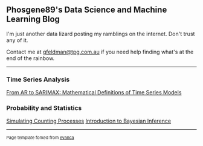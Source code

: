 ## Phosgene89's Data Science and Machine Learning Blog
I'm just another data lizard posting my ramblings on the internet. Don't trust any of it.

Contact me at gfeldman@tpg.com.au if you need help finding what's at the end of the rainbow.

---

### Time Series Analysis

[From AR to SARIMAX: Mathematical Definitions of Time Series Models](https://phosgene89.github.io/sarima)

### Probability and Statistics
[Simulating Counting Processes](https://phosgene89.github.io/simulating_counting_processes)
[Introduction to Bayesian Inference](https://phosgene89.github.io/bayesian_inference)




---
<p style="font-size:11px">Page template forked from <a href="https://github.com/evanca/quick-portfolio">evanca</a></p>
<!-- Remove above link if you don't want to attibute -->
